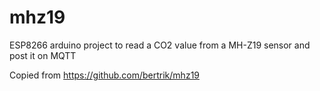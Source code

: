 # mhz19
ESP8266 arduino project to read a CO2 value from a MH-Z19 sensor and post it on MQTT

Copied from https://github.com/bertrik/mhz19

